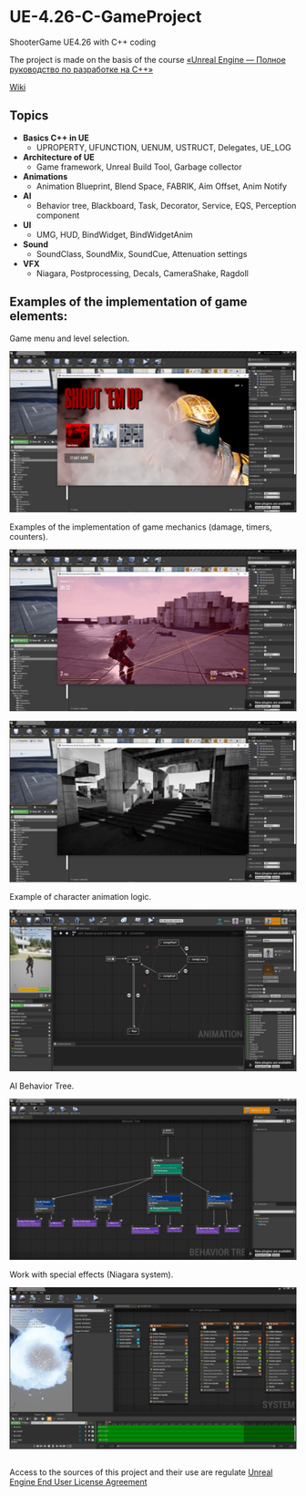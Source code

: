 # UE-4.26-C-GameProject
ShooterGame UE4.26 with C++ coding

The project is made on the basis of the course [«Unreal Engine — Полное руководство по разработке на С++»](https://www.udemy.com/course/unrealengine/)
  
[Wiki](https://lifeexe-art.gitbook.io/unreal-engine-c-course/)
## Topics
  - **Basics C++ in UE**
    - UPROPERTY, UFUNCTION, UENUM, USTRUCT, Delegates, UE_LOG
  - **Architecture of UE**
    - Game framework, Unreal Build Tool, Garbage collector
  - **Animations**
    - Animation Blueprint, Blend Space, FABRIK, Aim Offset, Anim Notify
  - **AI**
    - Behavior tree, Blackboard, Task, Decorator, Service, EQS, Perception component
  - **UI**
    - UMG, HUD, BindWidget, BindWidgetAnim
  - **Sound**
    - SoundClass, SoundMix, SoundCue, Attenuation settings
  - **VFX**
    - Niagara, Postprocessing, Decals, CameraShake, Ragdoll

## Examples of the implementation of game elements:

Game menu and level selection.

![Game menu and level selection.](https://github.com/Kirill-Geskin/IMG/blob/main/2022-07-26%20(8).png)

Examples of the implementation of game mechanics (damage, timers, counters).

![1](https://github.com/Kirill-Geskin/IMG/blob/main/2022-07-26%20(7).png)

![2](https://github.com/Kirill-Geskin/IMG/blob/main/2022-07-26%20(6).png)

Example of character animation logic.

![animation](https://github.com/Kirill-Geskin/IMG/blob/main/2022-07-26%20(5).png)

AI Behavior Tree.

![BT](https://github.com/Kirill-Geskin/IMG/blob/main/2022-07-26%20(4).png)

Work with special effects (Niagara system).

![Work with special effects (Niagara system).](https://github.com/Kirill-Geskin/IMG/blob/main/2022-07-26%20(9).png)


##
Access to the sources of this project and their use are regulate [Unreal Engine End User License Agreement](https://www.unrealengine.com/eula)
